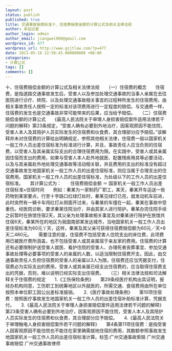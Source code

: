 ```yaml
---
layout: post
status: publish
published: true
title: 交通事故赔偿标准十、住宿费赔偿金额的计算公式及相关法律法规
author: 本站记者
author_login: admin
author_email: jiangwei909@gmail.com
wordpress_id: 477
wordpress_url: http://www.gzjtlaw.com/?p=477
date: 2011-05-18 22:50:43.000000000 +08:00
categories:
- 计算公式
tags: []
comments: []
---
```

十、住宿费赔偿金额的计算公式及相关法律法规　　（一）住宿费的概念　　住宿费，是指道路交通事故发生后，受害人以及参加处理交通事故的当事人亲属在去往医院进行诊疗、转院、以及处理交通事故相关事宜的过程种所发生的住宿费用，由相关事故责任人按照一定的标准对该项费用进行一定程度的赔偿。与交通费一样，住宿费的发生也是交通事故非常可能带来的后果，应当给予赔偿。　　（二）住宿费赔偿金额的计算公式　　《最高人民法院关于审理人身损害赔偿案件适用法律若干问题的解释》第23条规定，&ldquo;受害人确有必要到外地治疗，因客观原因不能住院，受害人本人及其陪护人员实际发生的住宿费和伙食费，其合理部分应予赔偿。&rdquo;该解释并未对住宿费的计算给出明确规定，参照其他相关法律，住宿费一般以国家机关一般工作人员出差住宿标准为标准进行计算，并且，事故责任人应当负担的住宿费，以受害人及其亲属实际支出的合理住宿费用为限。在实践中，受害人或其亲属因住宿而支出的费用，如果与受害人本人赴外地就医、配置残疾用具等必要活动，以及与其亲属赴外地处理交通事故等活动相关联，并且费用的支出的标准没有超过交通事故发生地国家机关一般工作人员的出差住宿标准，则应当属于合理支出的住宿费用。国家机关一般工作人员的出差住宿标准，为处级以下的工作人员的出差住宿标准。　　其计算公式为：　　住宿费赔偿金额 ＝ 国家机关一般工作人员出差住宿标准&times;住宿时间　　例如：秦某为一家制药厂职工，某天，秦某开车运送一些药物到某家要点，行至十字路口红绿灯处时，秦某见绿灯已亮，就发动机车前进，此时突然有一辆卡车闯红灯从侧面开过来，与秦某的车撞在一起，秦某在事故中受重伤。经医院诊断，要求秦某住院治疗，并由其家人进行陪护。秦某办完住院手续之前暂时在旅馆住宿2天，其父亲为处理事故相关事宜及对秦某进行陪护在旅馆共住宿6天，秦某所在的地区为我国南部某发达城市，当地国家机关一般工作人员出差住宿标准为60元丫天，这样，秦某及其父亲可获得住宿费赔偿额为60元／天&times;8天二480元。　　需要注意的是，住宿费不包括受害人住院支出的床位费，此项费用已被医疗费所涵盖，也不包括受害人或其亲属宿于亲友家的费用。住宿费的计算还有必要限制护送受害人就医、看护住院的受害人、办理死者丧葬事宜、参加交通事故处理等必要事项的受害人的亲属的人数，以适当限制住宿费开支。因此，由交通事故责任人负担住宿费的受害人的亲属以3人为限。住宿费还应当凭据支付，住宿费必为实际支出的费用，受害人或其亲属已经支出住宿费的，应当取得住宿费支出的凭据，否则，难以说明已经实际支出住宿费。　　（三）相关法律法规和司法解释关于住宿费的规定　　1.《工伤保险条例》　　第29条经医疗机构出具证明，报经办机构同意，工伤职工到统筹地区以外就医的，所需交通、食宿费用由所在单位按照本单位职工因公出差标准报销。　　2.《医疗事故处理条例》　　第10项住宿费：按照医疗事故发生地国家机关一般工作人员的出差住宿补助标准计算，凭据支付。　　3.《最高人民法院关于审理人身损害赔偿案件适用法律若干问题的解释》　　第23条受害人确有必要到外地治疗，因客观原因不能住院，受害人本人及其陪护人员实际发生的住宿费和伙食费，其合理部分应予赔偿。　　4.《最高人民法院关于审理触电人身损害赔偿案件若干问题的解释》　　第4条第11项住宿费：是指受害人因客观原因不能住院也不能住在家里确需就地住宿的费用，其数额参照事故发生地国家机关一般工作人员的出差住宿标准计算。标签:广州交通事故索赔 广州交通事故赔偿 广州交通事故律师
